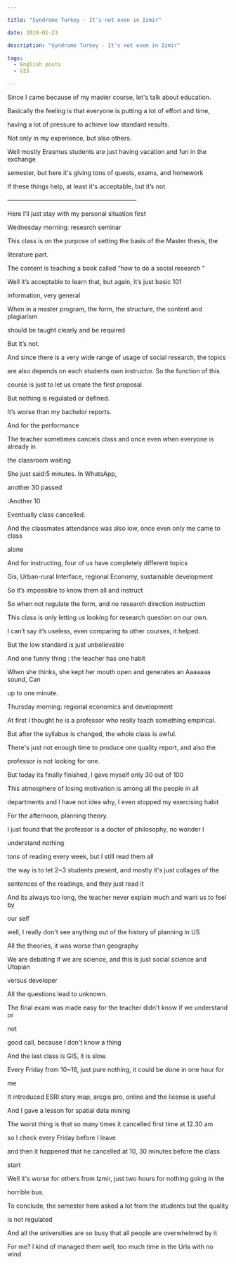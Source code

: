 ```yaml
---

title: "Syndrome Turkey - It's not even in Izmir"

date: 2018-01-23

description: "Syndrome Turkey - It's not even in Izmir"

tags:
  - English posts
  - GIS

---
```


Since I came because of my master course, let's talk about education.

Basically the feeling is that everyone is putting a lot of effort and time,

having a lot of pressure to achieve low standard results.

Not only in my experience, but also others.

Well mostly Erasmus students are just having vacation and fun in the exchange

semester, but here it's giving tons of quests, exams, and homework

If these things help, at least it's acceptable, but it’s not

  

  

—————————————————————  

  

Here I’ll just stay with my personal situation first

  

Wednesday morning: research seminar

  

This class is on the purpose of setting the basis of the Master thesis, the

literature part.

The content is teaching a book called “how to do a social research “

Well it’s acceptable to learn that, but again, it’s just basic 101

information, very general

When in a master program, the form, the structure, the content and plagiarism

should be taught clearly and be required

But it’s not.

And since there is a very wide range of usage of social research, the topics

are also depends on each students own instructor. So the function of this

course is just to let us create the first proposal.

But nothing is regulated or defined.

It’s worse than my bachelor reports.

  

And for the performance

  

The teacher sometimes cancels class and once even when everyone is already in

the classroom waiting

She just said:5 minutes. In WhatsApp,

another 30 passed

:Another 10

Eventually class cancelled.

And the classmates attendance was also low, once even only me came to class

alone  

  

And for instructing, four of us have completely different topics

Gis, Urban-rural Interface, regional Economy, sustainable development

So it’s impossible to know them all and instruct

So when not regulate the form, and no research direction instruction

This class is only letting us looking for research question on our own.

I can’t say it’s useless, even comparing to other courses, it helped.

But the low standard is just unbelievable

  

And one funny thing : the teacher has one habit

When she thinks, she kept her mouth open and generates an Aaaaaaa sound, Can

up to one minute.

  

Thursday morning: regional economics and development

  

At first I thought he is a professor who really teach something empirical.

  

But after the syllabus is changed, the whole class is awful.

  

There's just not enough time to produce one quality report, and also the

professor is not looking for one.  

  

But today its finally finished, I gave myself only 30 out of 100  

  

This atmosphere of losing motivation is among all the people in all

departments and I have not idea why, I even stopped my exercising habit  

  

For the afternoon, planning theory.  

  

I just found that the professor is a doctor of philosophy, no wonder I

understand nothing  

  

tons of reading every week, but I still read them all  

  

the way is to let 2~3 students present, and mostly it's just collages of the

sentences of the readings, and they just read it  

And its always too long, the teacher never explain much and want us to feel by

our self  

well, I really don't see anything out of the history of planning in US  

All the theories, it was worse than geography  

We are debating if we are science, and this is just social science and Utopian

versus developer  

All the questions lead to unknown.  

  

The final exam was made easy for the teacher didn't know if we understand or

not  

good call, because I don't know a thing  

  

And the last class is GIS, it is slow.  

  

Every Friday from 10~16, just pure nothing, it could be done in one hour for

me  

  

It introduced ESRI story map, arcgis pro, online and the license is useful  

  

And I gave a lesson for spatial data mining  

  

The worst thing is that so many times it cancelled first time at 12.30 am  

  

so I check every Friday before I leave  

  

and then it happened that he cancelled at 10, 30 minutes before the class

start  

  

Well it's worse for others from Izmir, just two hours for nothing going in the

horrible bus.  

  

To conclude, the semester here asked a lot from the students but the quality

is not regulated  

  

And all the universities are so busy that all people are overwhelmed by it  

  

For me? I kind of managed them well, too much time in the Urla with no wind

